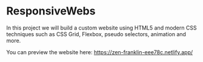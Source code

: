 # ResponsiveWebs
In this project we will build a custom website using HTML5 and modern CSS techniques such as CSS Grid, Flexbox, pseudo selectors, animation and more.

You can preview the website here: https://zen-franklin-eee78c.netlify.app/
